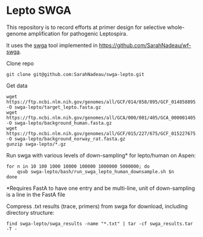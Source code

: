 # Lepto SWGA

This repository is to record efforts at primer design for selective whole-genome amplification for pathogenic Leptospira.

It uses the [swga](https://github.com/eclarke/swga) tool implemented in https://github.com/SarahNadeau/wf-swga.

Clone repo
```
git clone git@github.com:SarahNadeau/swga-lepto.git
```

Get data
```
wget https://ftp.ncbi.nlm.nih.gov/genomes/all/GCF/014/858/895/GCF_014858895.1_ASM1485889v1/GCF_014858895.1_ASM1485889v1_genomic.fna.gz -O swga-lepto/target_lepto.fasta.gz
wget https://ftp.ncbi.nlm.nih.gov/genomes/all/GCA/000/001/405/GCA_000001405.29_GRCh38.p14/GCA_000001405.29_GRCh38.p14_genomic.fna.gz -O swga-lepto/background_human.fasta.gz
wget https://ftp.ncbi.nlm.nih.gov/genomes/all/GCF/015/227/675/GCF_015227675.2_mRatBN7.2/GCF_015227675.2_mRatBN7.2_genomic.fna.gz -O swga-lepto/background_norway_rat.fasta.gz
gunzip swga-lepto/*.gz
```

Run swga with various levels of down-sampling* for lepto/human on Aspen:
``` 
for n in 10 100 1000 10000 100000 1000000 5000000; do 
    qsub swga-lepto/bash/run_swga_lepto_human_downsample.sh $n
done
```
*Requires FastA to have one entry and be multi-line, unit of down-sampling is a line in the FastA file

Compress .txt results (trace, primers) from swga for download, including directory structure: 
```
find swga-lepto/swga_results -name "*.txt" | tar -cf swga_results.tar -T -
```
